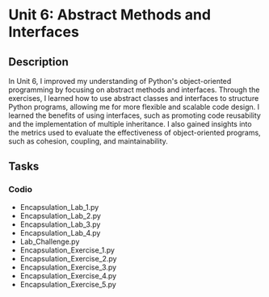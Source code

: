 # Unit 6: Abstract Methods and Interfaces
## Description

In Unit 6, I improved my understanding of Python's object-oriented programming by focusing on abstract methods and interfaces. Through the exercises, I learned how to use abstract classes and interfaces to structure Python programs, allowing me for more flexible and scalable code design. I learned the benefits of using interfaces, such as promoting code reusability and the implementation of multiple inheritance. I also gained insights into the metrics used to evaluate the effectiveness of object-oriented programs, such as cohesion, coupling, and maintainability.

## Tasks

### Codio

+ Encapsulation_Lab_1.py
+ Encapsulation_Lab_2.py
+ Encapsulation_Lab_3.py
+ Encapsulation_Lab_4.py
+ Lab_Challenge.py
+ Encapsulation_Exercise_1.py
+ Encapsulation_Exercise_2.py
+ Encapsulation_Exercise_3.py
+ Encapsulation_Exercise_4.py
+ Encapsulation_Exercise_5.py

